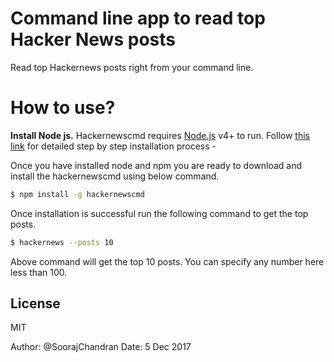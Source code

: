 # Command line app to read top Hacker News posts

Read top Hackernews posts right from your command line.

# How to use?

**Install Node js.**
Hackernewscmd requires [Node.js](https://nodejs.org/) v4+ to run.
Follow [this link](http://blog.teamtreehouse.com/install-node-js-npm-mac) for detailed step by step installation process - 

Once you have installed node and npm you are ready to download and install the hackernewscmd using below command.

```sh
$ npm install -g hackernewscmd
```

Once installation is successful run the following command to get the top posts.
```sh
$ hackernews --posts 10
```
Above command will get the top 10 posts. You can specify any number here less than 100.


License
----

MIT

Author: @SoorajChandran
Date: 5 Dec 2017